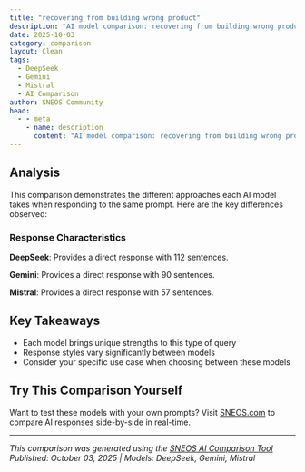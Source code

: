```yaml
---
title: "recovering from building wrong product"
description: "AI model comparison: recovering from building wrong product..."
date: 2025-10-03
category: comparison
layout: Clean
tags:
  - DeepSeek
  - Gemini
  - Mistral
  - AI Comparison
author: SNEOS Community
head:
  - - meta
    - name: description
      content: "AI model comparison: recovering from building wrong product..."
---
```


<ChatComparison
  title="recovering from building wrong product"
  prompt="recovering from building wrong product"
  :responses='{
    "DeepSeek": "Of course. Recovering from building the wrong product is a painful but incredibly common and valuable learning experience for any team or company. The key is to shift from a mindset of \u0022failure\u0022 to one of \u0022strategic pivot.\u0022\n\nHere is a comprehensive, step-by-step guide to recover effectively.\n\n### Phase 1: Triage \u0026 Acknowledge (Stop the Bleeding)\n\nThis is about facing the hard truth and stopping further investment in the wrong direction.\n\n1.  **Acknowledge the Problem Publicly.**\n    *   **Internally:** Call a meeting with the core team and key stakeholders. Be blunt and transparent. Say, \u0022The data/user feedback/business results show we built something that isn\u0027t meeting our goals.\u0022 Hiding from this reality is the worst thing you can do.\n    *   **Take Responsibility:** As a leader, take ownership. Avoid blame. The goal is to unite the team around the solution, not fracture it over the problem.\n\n2.  **Press Pause.**\n    *   **Stop all new feature development** on the current product. Do not throw more resources at a sinking ship.\n    *   **Halt marketing and sales efforts** that are pushing this product. You\u0027re wasting money and potentially damaging customer relationships and brand reputation.\n\n3.  **Conduct a Blameless Post-Mortem.**\n    *   Ask the hard questions as a team:\n        *   **Where did we go wrong?** Was it a flawed assumption? Did we misinterpret user research? Did we build for ourselves instead of the user? Did we prioritize the wrong metrics?\n        *   **At what point could we have known?** Was there a specific piece of feedback or data point we ignored?\n        *   **What did we learn about our customers, the market, and our own process?** This is the most critical output.\n\n### Phase 2: Diagnose \u0026 Learn (Find the Root Cause)\n\nNow, you need to understand *why* it was the wrong product to inform what the *right* product should be.\n\n1.  **Go Back to the Customer.**\n    *   **Talk to the users who rejected you:** Why did they churn? What was missing? What did they actually need?\n    *   **Talk to the prospects who said \u0022no\u0022:** What were they looking for that you didn\u0027t provide?\n    *   **Re-analyze your initial research:** With the benefit of hindsight, what signals did you miss?\n\n2.  **Re-evaluate Your Core Assumptions.**\n    *   List out the fundamental hypotheses you had when you started (e.g., \u0022Users are frustrated with X,\u0022 \u0022They are willing to pay Y for a solution to Z\u0022).\n    *   Systematically validate or invalidate each one with the new data you\u0027ve collected.\n\n3.  **Analyze the \u0022Job to be Done\u0022 (JTBD).**\n    *   Stop thinking about features. Ask: What fundamental progress is our customer trying to make in a particular situation? What \u0022job\u0022 did they \u0022hire\u0022 your product to do?\n    *   Your wrong product was likely hired for the wrong job, or it didn\u0027t do the job well enough.\n\n### Phase 3: Pivot \u0026 Plan (Chart a New Course)\n\nBased on your diagnosis, you\u0027ll decide on a new strategic direction. A pivot isn\u0027t a minor tweak; it\u0027s a fundamental change to one part of your business model.\n\n**Common Types of Pivots:**\n\n*   **Zoom-in Pivot:** Your current product has a single feature that is the *actual* product. Discard the rest and build the new product around that one valuable feature.\n*   **Customer Segment Pivot:** You built the right product, but for the wrong customer. You\u0027ve discovered a different segment that finds it much more valuable.\n*   **Problem Pivot:** You were solving a problem, but you\u0027ve discovered a different, more important problem your customers have. Keep the same general audience but solve a new problem for them.\n*   **Value Proposition Pivot:** The core technology or asset remains the same, but its primary value to the customer changes fundamentally.\n\n**Steps for the Pivot:**\n\n1.  **Define the New Vision:** Clearly articulate the new \u0022right product\u0022 based on your learning. Create a new, simple problem statement.\n2.  **Build a new, minimal plan:** Don\u0027t over-plan. Create a new MVP (Minimum Viable Product) roadmap. What is the absolute smallest thing you can build to test your new core hypothesis?\n3.  **Communicate the New Direction:**\n    *   **To your team:** Re-energize them with the new, validated direction. Show them how their hard work wasn\u0027t wasted\u2014it was the tuition fee for this invaluable lesson.\n    *   **To stakeholders/Investors:** Be transparent. Frame it as a strategic pivot based on market learning. A well-reasoned pivot is often seen as a sign of strength, not weakness.\n    *   **To existing customers (if applicable):** Be honest. \u0022We listened to your feedback, and we\u0027re changing course to serve you better.\u0022 This can rebuild tremendous trust.\n\n### Phase 4: Execute \u0026 Validate (Build with Confidence)\n\n1.  **Build the MVP:** Focus on speed and learning. Use existing code and assets where possible, but don\u0027t be afraid to scrap what doesn\u0027t fit the new vision.\n2.  **Measure the Right Things:** Define what success looks like for the new MVP. Is it user engagement? Sign-ups? A specific action? Track these new metrics religiously.\n3.  **Implement a Tight Feedback Loop:** Get the new product in front of users early and often. Use continuous feedback to guide development, ensuring you don\u0027t veer off course again.\n\n### Salvaging Value from the \u0022Wrong\u0022 Product\n\nYour effort wasn\u0027t wasted. Mine the experience for assets:\n\n*   **Code \u0026 Technology:** Can any backend services, APIs, or algorithms be repurposed?\n*   **Customer Relationships:** The users you interviewed are now a goldmine of insight and potential early adopters for your new direction.\n*   **Brand \u0026 Marketing:** You\u0027ve likely built some brand awareness. You can pivot the narrative.\n*   **Team Knowledge:** Your team now has a deep, hard-won understanding of the market and what doesn\u0027t work. This is priceless.\n\n### Example Scenario: \u0022Project Calendly\u0022\n\n*   **What you built:** A super complex team scheduling tool with resource management, invoice tracking, and CRM integration.\n*   **What happened:** Low adoption. Users found it confusing and overwhelming.\n*   **Recovery:**\n    1.  **Triage:** Stop development on V2. Hold a post-mortem.\n    2.  **Diagnose:** User interviews reveal: \u0022I just need a simple way to let people book meetings on my calendar without the back-and-forth emails. All the other stuff is noise.\u0022\n    3.  **Pivot:** This is a **Zoom-in Pivot**. The core \u0022scheduling\u0022 feature *is* the product.\n    4.  **Execute:** Build a new, hyper-simple MVP that does one thing perfectly: share a link, see your availability, book a meeting. This becomes your new product.\n\n**Final Thought:** The ability to recognize you\u0027ve built the wrong product and courageously change direction is a hallmark of a great, resilient team. This experience, as painful as it is, will make your next product significantly more likely to succeed.",
    "Gemini": "Building the wrong product is a common (and painful) experience.  It\u0027s crucial to learn from it and adjust. Here\u0027s a breakdown of how to recover:\n\n**1. Acknowledge the Situation and Stop Digging:**\n\n*   **Face the Facts:**  The first step is admitting the current product isn\u0027t meeting market needs or achieving its goals.  Don\u0027t let sunk costs or pride prevent you from recognizing this.\n*   **Halt Further Development (Maybe):**  Consider stopping (or at least severely limiting) further development on the existing product *as it is*.  This can be tough, but continuing to pour resources into a failing product is rarely the right answer.  The exception is if you\u0027re very close to the mark and a few small tweaks might fix it.\n\n**2. Diagnose What Went Wrong (The Post-Mortem):**\n\n*   **Honest Assessment:** Conduct a thorough, objective analysis of why the product failed. This is critical for preventing the same mistakes in the future.  Consider involving your entire team, and even some (understanding) customers.\n*   **Key Questions to Ask:**\n    *   **Market Research:** Did we misjudge the market need?  Was our understanding of the target audience flawed? Was the market already saturated with a better solution? Did we underestimate the competition?\n    *   **Customer Feedback:** What are users saying about the product? Where are they getting frustrated? What problems are they *actually* trying to solve? Did we involve customers early and often enough in the development process?  Did we listen to their feedback?\n    *   **Product-Market Fit:** Did we ever have product-market fit?  What metrics were we using, and how did they perform? (e.g., churn rate, adoption rate, customer satisfaction).\n    *   **Execution:** Was the product poorly executed?  Were there technical issues, usability problems, or quality concerns? Was development rushed or under-resourced?\n    *   **Marketing and Sales:** Was the product positioned and marketed effectively?  Did we reach the right audience? Was the pricing strategy appropriate?\n    *   **Internal Communication:** Was there effective communication between teams (product, engineering, marketing, sales)? Were there disagreements that were not resolved?\n    *   **Assumptions:** What key assumptions did we make at the beginning of the project? Which of those assumptions turned out to be incorrect?\n\n*   **Document Everything:** Write down your findings, conclusions, and recommendations. This document should be shared with the entire team.\n\n**3.  Determine the Path Forward (Pivot, Persevere, or Sunset):**\n\nThis is the most critical decision.  Based on your post-mortem, you have a few options:\n\n*   **Pivot:** Make a fundamental change in strategy, product direction, or target market.  This often involves significant re-engineering or re-thinking of the core value proposition.\n    *   **How to Pivot:**\n        *   **Identify Pivot Opportunities:** Look for areas where you can leverage existing technology or expertise while addressing a different need or market.\n        *   **Minimum Viable Product (MVP):**  Develop a new MVP based on your pivot strategy. This allows you to test your new assumptions quickly and cheaply.\n        *   **Iterate Rapidly:** Gather feedback on the new MVP and iterate quickly based on user response.\n*   **Persevere (with Modifications):** If you believe the core idea is valid but the execution was flawed, you might try to persevere. This involves making significant changes to the product based on customer feedback and market analysis, but without fundamentally changing the core value proposition.  Be very careful with this option; make sure you have strong evidence that it will work.  Often, a \u0022pivot\u0022 is a better term.\n    *   **How to Persevere:**\n        *   **Prioritize Key Features:** Focus on the features that are most important to your target audience and fix the most critical bugs.\n        *   **Improve User Experience:** Invest in usability testing and design improvements.\n        *   **Refine Marketing Messaging:** Clearly communicate the product\u0027s value proposition and target the right audience.\n*   **Sunset:**  Decide to discontinue the product entirely. This is a difficult decision, but sometimes it\u0027s the best option.  Continuing to support a failing product can drain resources and damage your brand.\n    *   **How to Sunset:**\n        *   **Communicate Clearly:**  Inform your customers well in advance and provide a clear explanation for the decision.\n        *   **Offer Alternatives:**  If possible, recommend alternative products or services.\n        *   **Wind Down Gracefully:**  Provide support for existing users during the transition period.\n\n**4. Implement and Iterate:**\n\n*   **Execute the Chosen Strategy:**  Whether you pivot, persevere, or sunset, execute your plan diligently.\n*   **Monitor Progress Closely:** Track key metrics to measure the effectiveness of your chosen strategy.\n*   **Iterate and Adapt:** Be prepared to make further adjustments based on the data you collect.\n\n**Key Principles for Success:**\n\n*   **Customer-Centricity:**  Put the customer at the center of everything you do.  Gather feedback early and often, and use it to guide your product development decisions.\n*   **Agility:**  Be prepared to adapt to changing market conditions and customer needs.  Use agile development methodologies to iterate quickly and efficiently.\n*   **Data-Driven Decision Making:**  Base your decisions on data, not on gut feeling.  Track key metrics and use them to measure the success of your product.\n*   **Transparency:**  Be transparent with your team, your customers, and your investors.  Share your findings, your plans, and your progress.\n*   **Learn from Mistakes:**  Don\u0027t be afraid to fail.  Learn from your mistakes and use them to improve your processes and your products.\n\n**Example Scenarios:**\n\n*   **Built a Social Media App that Nobody Uses:**\n    *   **Diagnosis:**  Market saturation, lack of unique value proposition, poor marketing.\n    *   **Possible Pivot:**  Focus on a niche audience (e.g., photographers, gamers), integrate with existing platforms, add a unique feature (e.g., AI-powered content creation).\n    *   **Possible Perseverance:**  Completely redesign the user interface, improve performance, add a referral program.\n    *   **Possible Sunset:**  If the market is too crowded and there\u0027s no clear path to differentiation.\n*   **Built a Complex Enterprise Software Product that is Too Difficult to Use:**\n    *   **Diagnosis:**  Poor user experience, lack of user research, overly complex feature set.\n    *   **Possible Pivot:**  Focus on a smaller, more specific use case, simplify the user interface, integrate with other popular tools.\n    *   **Possible Perseverance:**  Invest heavily in user training and documentation, hire UX designers to redesign the interface.\n    *   **Possible Sunset:**  If the product is fundamentally flawed and too difficult to fix.\n\n**Don\u0027t Be Discouraged:**\n\nBuilding the wrong product is a setback, but it\u0027s also an opportunity to learn and grow. By conducting a thorough post-mortem, making a strategic decision, and implementing your plan effectively, you can recover from this experience and build a successful product in the future.  Many successful companies have pivoted and learned from initial failures.  It\u0027s part of the process. Good luck!\n",
    "Mistral": "Recovering from building the wrong product can be a challenging but manageable process. Here are some steps you can take to turn the situation around:\n\n### 1. **Acknowledge the Mistake**\n   - **Accept Responsibility:** Admit that the product does not meet the intended needs or expectations.\n   - **Communicate Openly:** Inform stakeholders, including customers, investors, and team members, about the situation. Transparency builds trust.\n\n### 2. **Assess the Situation**\n   - **Conduct a Post-Mortem:** Analyze what went wrong. Identify the root causes, such as misaligned market research, poor user feedback, or internal communication issues.\n   - **Gather Feedback:** Collect feedback from users, customers, and stakeholders to understand their pain points and expectations.\n\n### 3. **Pivot or Rebuild**\n   - **Evaluate Options:** Decide whether to pivot the existing product or start from scratch. Consider the feasibility, cost, and time required for each option.\n   - **Prioritize Features:** Focus on the core features that address the most critical user needs.\n\n### 4. **Realign with Market Needs**\n   - **Market Research:** Conduct thorough market research to understand the current needs and trends.\n   - **User Testing:** Engage in user testing to validate new ideas and features before full-scale development.\n\n### 5. **Develop a New Plan**\n   - **Set Clear Goals:** Define clear, measurable goals for the new product or pivot.\n   - **Create a Roadmap:** Develop a detailed roadmap with milestones and timelines.\n   - **Allocate Resources:** Ensure you have the necessary resources, including budget, team, and technology.\n\n### 6. **Engage Stakeholders**\n   - **Involve Users:** Keep users involved throughout the development process to ensure the product meets their needs.\n   - **Communicate Regularly:** Provide regular updates to stakeholders to maintain their confidence and support.\n\n### 7. **Implement Agile Methodologies**\n   - **Iterative Development:** Use agile methodologies to develop the product in iterative cycles, allowing for continuous feedback and adjustments.\n   - **MVP Approach:** Start with a Minimum Viable Product (MVP) to test the market and gather feedback before scaling.\n\n### 8. **Monitor and Adjust**\n   - **Continuous Feedback:** Implement mechanisms for continuous feedback from users and stakeholders.\n   - **Adapt Quickly:** Be prepared to make quick adjustments based on feedback and market changes.\n\n### 9. **Learn from the Experience**\n   - **Document Lessons:** Document the lessons learned from the experience to avoid similar mistakes in the future.\n   - **Improve Processes:** Use the insights gained to improve your product development processes.\n\n### 10. **Rebuild Trust**\n   - **Deliver Value:** Focus on delivering value to users and stakeholders to rebuild trust.\n   - **Follow Through:** Ensure that you follow through on your promises and commitments.\n\n### Example Scenario\nImagine you built a fitness app that focused on tracking workouts but missed the mark on user engagement and social features. Here\u2019s how you might recover:\n\n1. **Acknowledge the Mistake:** Admit that the app lacks engagement features.\n2. **Assess the Situation:** Conduct a post-mortem to identify why social features were overlooked.\n3. **Pivot or Rebuild:** Decide to pivot by adding social features and gamification elements.\n4. **Realign with Market Needs:** Conduct market research to understand what social features users want.\n5. **Develop a New Plan:** Create a roadmap for integrating social features and set clear goals.\n6. **Engage Stakeholders:** Involve users in beta testing and communicate regularly with investors.\n7. **Implement Agile Methodologies:** Use agile development to iterate on social features.\n8. **Monitor and Adjust:** Continuously gather feedback and make adjustments.\n9. **Learn from the Experience:** Document the lessons learned and improve your market research processes.\n10. **Rebuild Trust:** Deliver a more engaging app and follow through on user feedback.\n\nBy following these steps, you can effectively recover from building the wrong product and set a course for future success."
  }'
  published-date="21:12"
/>

## Analysis

This comparison demonstrates the different approaches each AI model takes when responding to the same prompt. Here are the key differences observed:

### Response Characteristics

**DeepSeek**: Provides a direct response with 112 sentences. 

**Gemini**: Provides a direct response with 90 sentences. 

**Mistral**: Provides a direct response with 57 sentences. 

## Key Takeaways

- Each model brings unique strengths to this type of query
- Response styles vary significantly between models
- Consider your specific use case when choosing between these models

## Try This Comparison Yourself

Want to test these models with your own prompts? Visit [SNEOS.com](https://sneos.com) to compare AI responses side-by-side in real-time.

---

*This comparison was generated using the [SNEOS AI Comparison Tool](https://sneos.com)*
*Published: October 03, 2025 | Models: DeepSeek, Gemini, Mistral*
